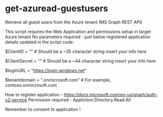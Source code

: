 # get-azuread-guestusers
 Retrieve all guest users from the Azure tenant (MS Graph REST API)

This script requires the Web Application and permissions setup in target Azure tenant
No parameters required - just below registered application details updated in the script code:

$ClientID       = "<put your client Id here>"             # Should be a ~35 character string insert your info here
 
$ClientSecret   = "<put your client secret here>"         # Should be a ~44 character string insert your info here

$loginURL       = "https://login.windows.net"

$tenantdomain   = "<your tenant name>.onmicrosoft.com"    # For example, contoso.onmicrosoft.com

How to register application - https://docs.microsoft.com/en-us/graph/auth-v2-service
Permission required - Appliction:Directory.Read.All

Remember to consent to application !
